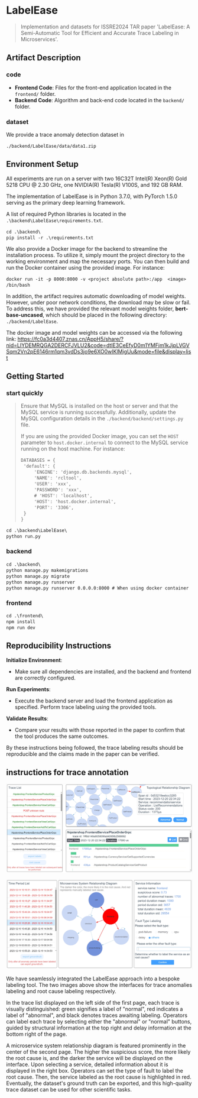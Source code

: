 # LabelEase

> Implementation and datasets for ISSRE2024 TAR paper 'LabelEase: A Semi-Automatic Tool for Efficient and Accurate Trace Labeling in Microservices'.



## Artifact Description

### code

- **Frontend Code**: Files for the front-end application located in the `frontend/` folder.
- **Backend Code**: Algorithm and back-end code located in the `backend/` folder.

### dataset

We provide a trace anomaly detection dataset in 

```shell
./backend/LabelEase/data/data1.zip
```



## Environment Setup

All experiments are run on a server with two 16C32T Intel(R) Xeon(R) Gold 5218 CPU @ 2.30 GHz, one NVIDIA(R) Tesla(R) V100S, and 192 GB RAM.

The implementation of LabelEase is in Python 3.7.0, with PyTorch 1.5.0 serving as the primary deep learning framework.

A list of required Python libraries is located in the `.\backend\LabelEase\requirements.txt`.

```shell
cd .\backend\
pip install -r .\requirements.txt
```

We also provide a Docker image for the backend to streamline the installation process. To utilize it, simply mount the project directory to the working environment and map the necessary ports. You can then build and run the Docker container using the provided image. For instance:

```
docker run -it -p 8000:8000 -v <project absolute path>:/app  <image>  /bin/bash
```

In addition, the artifact requires automatic downloading of model weights. However, under poor network conditions, the download may be slow or fail. To address this, we have provided the relevant model weights folder, **bert-base-uncased**, which should be placed in the following directory: `./backend/LabelEase`.

The docker image and model weights can be accessed via the following link: https://fc0a3d4407.znas.cn/AppH5/share/?nid=LIYDEMRQGA2DERCFJVLU2&code=dtIE3CeEfyD0m1YMFjm1kJjpLVGVSqm2Vn2pE6146rm1qm3vdDs3jo9e6XO0wIKlMigUu&mode=file&display=list

## Getting Started

### start quickly

> Ensure that MySQL is installed on the host or server and that the MySQL service is running successfully. Additionally, update the MySQL configuration details in the `./backend/backend/settings.py` file.
>
> If you are using the provided Docker image, you can set the `HOST` parameter to `host.docker.internal` to connect to the MySQL service running on the host machine. For instance:
>
> ```
> DATABASES = {
>  'default': {
>      'ENGINE': 'django.db.backends.mysql',
>      'NAME': 'rcltool',
>      'USER': 'xxx',
>      'PASSWORD': 'xxx',
>      # 'HOST': 'localhost',
>      'HOST': 'host.docker.internal',
>      'PORT': '3306',
>  }
> }
> 
> ```

```shell
cd .\backend\LabelEase\
python run.py
```

### backend

```shell
cd .\backend\
python manage.py makemigrations
python manage.py migrate
python manage.py runserver
python manage.py runserver 0.0.0.0:8000 # When using docker container
```

### frontend

```shell
cd .\frontend\
npm install
npm run dev
```



## Reproducibility Instructions

**Initialize Environment**:

- Make sure all dependencies are installed, and the backend and frontend are correctly configured.

**Run Experiments**:

- Execute the backend server and load the frontend application as specified. Perform trace labeling using the provided tools.

**Validate Results**:

- Compare your results with those reported in the paper to confirm that the tool produces the same outcomes.

By these instructions being followed, the trace labeling results should be reproducible and the claims made in the paper can be verified.



## instructions for trace annotation

![Interface of trace anomalies labeling](./Interfaces/p1.jpg)

![Interface of root cause labeling](./Interfaces/p2.jpg)

We have seamlessly integrated the LabelEase approach into a bespoke labeling tool. The two images above show the interfaces for trace anomalies labeling and  root cause labeling respectively.

In the trace list displayed on the left side of the first page, each trace is visually distinguished: green signifies a label of  "normal", red indicates a label of "abnormal", and black denotes traces awaiting labeling.  Operators can label each trace by selecting either the "abnormal" or "normal" buttons, guided by structural information at the top right and delay information at the bottom right of the page.

A microservice system relationship diagram is featured prominently in the center of the second  page. The higher the suspicious score, the more likely the root cause is, and the darker the service will be displayed on the interface. Upon selecting a service, detailed information about it is displayed in the right box. Operators can set the type of fault to label the root cause. Then, the service labeled as the root cause is highlighted in red. Eventually, the dataset's ground truth can be exported, and this high-quality trace dataset can be used for other scientific tasks.
